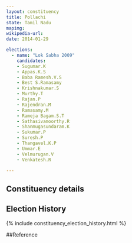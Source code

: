 ```yaml
---
layout: constituency
title: Pollachi
state: Tamil Nadu
mapimg: 
wikipedia-url: 
date: 2014-01-29

elections: 
  - name: "Lok Sabha 2009"
    candidates: 
    - Sugumar.K 
    - Appas.K.S 
    - Baba Ramesh.V.S 
    - Best S.Ramasamy 
    - Krishnakumar.S 
    - Murthy.T 
    - Rajan.P 
    - Rajendran.M 
    - Ramasamy.M 
    - Rameja Bagam.S.T 
    - Sathasivamoorthy.R 
    - Shanmugasundaram.K 
    - Sukumar.P 
    - Suresh.P 
    - Thangavel.K.P 
    - Ummar.E 
    - Velmurugan.V 
    - Venkatesh.R 

---
```

## Constituency details


## Election History
{% include constituency_election_history.html %}

##Reference
